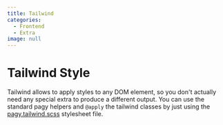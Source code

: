 ```yaml
---
title: Tailwind
categories:
  - Frontend
  - Extra
image: null
---
```


# Tailwind Style

Tailwind allows to apply styles to any DOM element, so you don't actually need any special extra to produce a different output.
You can use the standard pagy helpers and `@apply` the tailwind classes by just using the [pagy.tailwind.scss](http://localhost:5000/pagy/docs/api/stylesheets/#pagy-tailwind-scss) stylesheet file.
